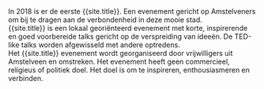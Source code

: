 In 2018 is er de eerste {{site.title}}. Een evenement gericht op Amstelveners om bij te dragen aan de verbondenheid in deze mooie stad.<br>
{{site.title}} is een lokaal georiënteerd evenement met korte, inspirerende en goed voorbereide talks gericht op de verspreiding van ideeën. De TED-like talks worden afgewisseld met andere optredens.<br>
Het {{site.title}} evenement wordt georganiseerd door vrijwilligers uit Amstelveen en omstreken. Het evenement heeft geen commercieel, religieus of politiek doel. Het doel is om te inspireren, enthousiasmeren en verbinden.
